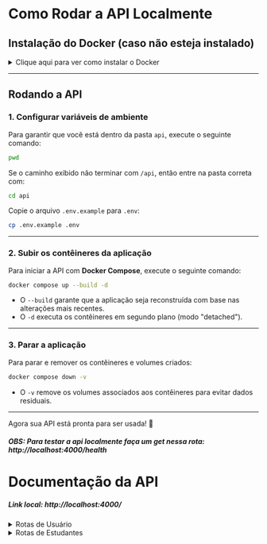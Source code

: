 # Como Rodar a API Localmente

## **Instalação do Docker** (caso não esteja instalado)

<details>
  <summary>Clique aqui para ver como instalar o Docker</summary>

### **Linux**

#### **1. Configurar o repositório do Docker**

Execute os seguintes comandos no terminal:

```sh
# Atualizar pacotes e instalar dependências necessárias
sudo apt-get update
sudo apt-get install ca-certificates curl

# Criar diretório para armazenar a chave do repositório
sudo install -m 0755 -d /etc/apt/keyrings

# Adicionar a chave GPG oficial do Docker
sudo curl -fsSL https://download.docker.com/linux/ubuntu/gpg -o /etc/apt/keyrings/docker.asc
sudo chmod a+r /etc/apt/keyrings/docker.asc

# Adicionar o repositório do Docker à lista de fontes do Apt
echo \
  "deb [arch=$(dpkg --print-architecture) signed-by=/etc/apt/keyrings/docker.asc] https://download.docker.com/linux/ubuntu \
  $(. /etc/os-release && echo "${UBUNTU_CODENAME:-$VERSION_CODENAME}") stable" | \
  sudo tee /etc/apt/sources.list.d/docker.list > /dev/null

# Atualizar pacotes novamente
sudo apt-get update
```

#### **2. Instalar o Docker**

Para instalar a versão mais recente do Docker, execute:

```sh
sudo apt-get install docker-ce docker-ce-cli containerd.io docker-buildx-plugin docker-compose-plugin
```

Verifique se a instalação foi bem-sucedida:

```sh
sudo docker run hello-world
```

#### **3. Executar Docker sem sudo**

Para permitir o uso do Docker sem precisar de `sudo`, siga os passos abaixo:

```sh
# Criar o grupo docker
sudo groupadd docker

# Adicionar seu usuário ao grupo docker
sudo usermod -aG docker $USER
```

Agora, saia da sessão e faça login novamente para aplicar as mudanças.

Se estiver rodando o Linux em uma máquina virtual, pode ser necessário reiniciar a VM.

Caso queira aplicar as mudanças imediatamente sem reiniciar, execute:

```sh
newgrp docker
```

Para testar se o Docker pode ser executado sem `sudo`:

```sh
docker run hello-world
```

### **Windows**

Baixe e instale o **Docker Desktop**:
[Download Docker para Windows](https://www.docker.com/products/docker-desktop/)

Após a instalação, reinicie o computador e verifique a versão:

```sh
docker --version
```

### **MacOS**

Baixe e instale o **Docker Desktop**:
[Download Docker para Mac](https://www.docker.com/products/docker-desktop/)

Após a instalação, verifique a versão:

```sh
docker --version
```

</details>

---

## **Rodando a API**

### **1. Configurar variáveis de ambiente**

Para garantir que você está dentro da pasta `api`, execute o seguinte comando:

```sh
pwd
```

Se o caminho exibido não terminar com `/api`, então entre na pasta correta com:

```sh
cd api
```

Copie o arquivo `.env.example` para `.env`:

```sh
cp .env.example .env
```

---

### **2. Subir os contêineres da aplicação**

Para iniciar a API com **Docker Compose**, execute o seguinte comando:

```sh
docker compose up --build -d
```

- O `--build` garante que a aplicação seja reconstruída com base nas alterações mais recentes.
- O `-d` executa os contêineres em segundo plano (modo "detached").

---

### **3. Parar a aplicação**

Para parar e remover os contêineres e volumes criados:

```sh
docker compose down -v
```

- O `-v` remove os volumes associados aos contêineres para evitar dados residuais.

---

Agora sua API está pronta para ser usada! 🚀

##### **OBS:** Para testar a api localmente faça um get nessa rota: http://localhost:4000/health

# Documentação da API

##### **Link local:** http://localhost:4000/

<details>
  <summary>Rotas de Usuário</summary>

### Criar um usuário:

```
Caminho: /user/sign-up
Método: POST
Rota: Não autenticada
```

#### Body:

```
{
    "name":"Yasmin",
    "email": "yasmin@gmail.com",
    "password": "123456",
    "role": "teacher"
}
```

#### Resposta:

```
StatusCode: 201
Payload: Created
```

### Entrar:

```
Caminho: /user/sign-in
Método: POST
Rota: Não autenticada
```

#### Body:

```
{
    "email": "yasmin@gmail.com",
    "password": "123456"
}
```

#### Resposta:

```
StatusCode: 200
Payload:
{
    "user": {
        "id": 2,
        "name": "Yasmin",
        "email": "yasmin@gmail.com",
        "role": "TEACHER",
        "created_at": "2025-02-17T11:47:36.692Z",
        "updated_at": "2025-02-17T11:47:36.692Z"
    },
    "token": "eyJhbGciOiJIUzI1NiIsInR5cCI6IkpXVCJ9.eyJ1c2VySWQiOjIsInJvbGUiOiJURUFDSEVSIiwiaWF0IjoxNzM5NzkyODU5LCJleHAiOjE3NDAzOTc2NTl9.nCefY_EdqAjS8Zzq7S6O-rkF-6beGHINx4HmtytoiNk"
}
```

### Listar Usuário atual:

```
Caminho: /user
Método: GET
Rota: Autenticada
```

#### Resposta:

```
StatusCode: 200
Payload:
{
    "id": 2,
    "name": "Yasmin",
    "email": "yasmin@gmail.com",
    "role": "TEACHER",
    "password": "$2b$12$IaUvXhVLP294pHTTDlCNpOxmCzeiG7vIlaIfSsvk9sOt22Zqh2asq",
    "created_at": "2025-02-17T11:47:36.692Z",
    "updated_at": "2025-02-17T11:47:36.692Z"
}
```

</details>

<details>
  <summary>Rotas de Estudantes</summary>

### Listar todos usuários:

```
Caminho: /student
Método: GET
Rota: Authenticada
Roles: TEACHER e ADMIN
```

#### Resposta:

```
StatusCode: 200
Payload:
{
    "students": [
        {
            "id": 1,
            "name": "Aluno 1",
            "email": "aluno_um@email.com.br",
            "registration_number": "RN321321333333333333",
            "document_number": "12312312312",
            "active": true,
            "created_at": "2025-02-17T11:32:09.853Z",
            "updated_at": "2025-02-17T11:32:09.853Z"
        }
    ]
}
```

### Criar um estudante:

```
Caminho: /student
Método: POST
Rota: Authenticada
Roles: ADMIN
```

#### Body:

```
{
    "name": "victor",
    "email": "victor@gmail.com",
    "document_number": "12312312313"
}
```

#### Resposta:

```
StatusCode: 201
Payload: Created
```

**OBS:** Se chama um usuário desativado, o ativa novamente.

### Atualizar os dados de um estudante:

```
Caminho: /student
Método: PATCH
Rota: Authenticada
Roles: ADMIN
```

#### Body:

```
{
    "select": {
        "student_id": 1
    },
    "update": {
        "name": "Aluno2",
        "email": "aluno2@gmail.com"
    }
}
```

#### Resposta:

```
StatusCode: 200
Payload:
{
    "student": {
        "id": 1,
        "name": "Aluno2",
        "email": "aluno2@gmail.com",
        "registration_number": "RN321321333333333333",
        "document_number": "12312312312",
        "active": true,
        "created_at": "2025-02-17T11:32:09.853Z",
        "updated_at": "2025-02-17T12:02:04.242Z"
    }
}
```

### Deletar um estudante:

```
Caminho: /student
Método: DELETE
Rota: Authenticada
Roles: ADMIN
```

#### Query String Parameter:

```
?student_id=5
```

#### Resposta:

```
StatusCode: 204
Payload:
```

**OBS:** Não deleta o usuário do banco de dados, apenas desativa.

</details>
